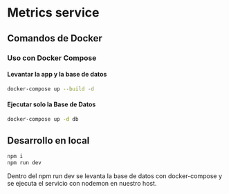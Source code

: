 # Metrics service

## Comandos de Docker

### Uso con Docker Compose

#### Levantar la app y la base de datos

```bash
docker-compose up --build -d
```

#### Ejecutar solo la Base de Datos

```bash
docker-compose up -d db
```

## Desarrollo en local

```bash
npm i
npm run dev
```

Dentro del npm run dev se levanta la base de datos con docker-compose y se ejecuta el servicio con nodemon en nuestro host.
